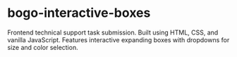 # bogo-interactive-boxes
Frontend technical support task submission. Built using HTML, CSS, and vanilla JavaScript. Features interactive expanding boxes with dropdowns for size and color selection.
